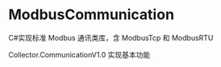 # ModbusCommunication
C#实现标准 Modbus 通讯类库，含 ModbusTcp 和 ModbusRTU 

Collector.CommunicationV1.0 实现基本功能 
